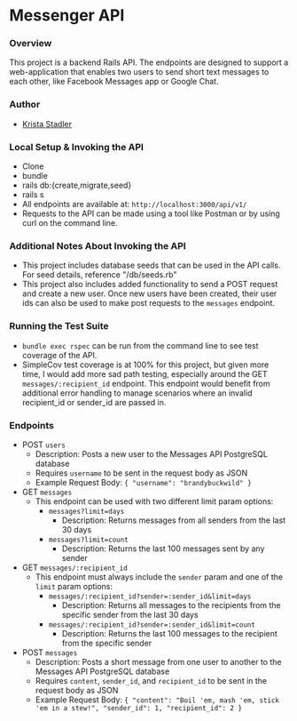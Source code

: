 # Messenger API

### Overview

This project is a backend Rails API. The endpoints are designed to support a web-application that enables two users to send short text messages to each other, like Facebook Messages app or Google Chat.

### Author
- [Krista Stadler](https://github.com/kristastadler)

### Local Setup & Invoking the API
- Clone
- bundle
- rails db:{create,migrate,seed}
- rails s
- All endpoints are available at: `http://localhost:3000/api/v1/`
- Requests to the API can be made using a tool like Postman or by using curl on the command line.

### Additional Notes About Invoking the API
  - This project includes database seeds that can be used in the API calls. For seed details, reference "/db/seeds.rb"
  - This project also includes added functionality to send a POST request and create a new user. Once new users have been created, their user ids can also be used to make post requests to the `messages` endpoint.   

### Running the Test Suite
- `bundle exec rspec` can be run from the command line to see test coverage of the API.
- SimpleCov test coverage is at 100% for this project, but given more time, I would add more sad path testing, especially around the GET `messages/:recipient_id` endpoint. This endpoint would benefit from additional error handling to manage scenarios where an invalid recipient_id or sender_id are passed in.

### Endpoints
  - POST `users`
    - Description: Posts a new user to the Messages API PostgreSQL database
    - Requires `username` to be sent in the request body as JSON
    - Example Request Body:
    ``{ "username": "brandybuckwild" }``
  - GET `messages`
    - This endpoint can be used with two different limit param options:
      - `messages?limit=days`
        - Description: Returns messages from all senders from the last 30 days
      - `messages?limit=count`
        - Description: Returns the last 100 messages sent by any sender
  - GET `messages/:recipient_id`
    - This endpoint must always include the `sender` param and one of the `limit` param options:
      - `messages/:recipient_id?sender=:sender_id&limit=days`
        - Description: Returns all messages to the recipients from the specific sender from the last 30 days
      - `messages/:recipient_id?sender=:sender_id&limit=count`
        - Description: Returns the last 100 messages to the recipient from the specific sender
  - POST `messages`
    - Description: Posts a short message from one user to another to the Messages API PostgreSQL database
    - Requires `content`, `sender_id`, and `recipient_id` to be sent in the request body as JSON
    - Example Request Body:
    ``{ "content": "Boil 'em, mash 'em, stick 'em in a stew!", "sender_id": 1, "recipient_id": 2 }``
